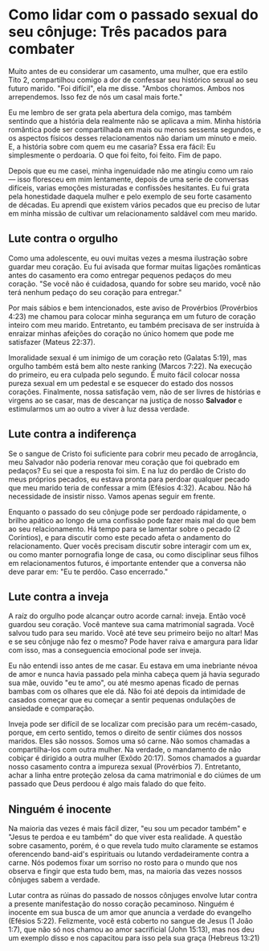 # Como lidar com o passado sexual do seu cônjuge: Três pacados para combater

Muito antes de eu considerar um casamento, uma mulher, que era estilo Tito 2, compartilhou comigo a dor de confessar seu histórico sexual ao seu futuro marido. "Foi difícil", ela me disse. "Ambos choramos. Ambos nos arrependemos. Isso fez de nós um casal mais forte."

Eu me lembro de ser grata pela abertura dela comigo, mas também sentindo que a história dela realmente não se aplicava a mim. Minha história romântica pode ser compartilhada em mais ou menos sessenta segundos, e os aspectos físicos desses relacionamentos não dariam um minuto e meio. E, a história sobre com quem eu me casaria? Essa era fácil: Eu simplesmente o perdoaria. O que foi feito, foi feito. Fim de papo.

Depois que eu me casei, minha ingenuidade não me atingiu como um raio — isso floresceu em mim lentamente, depois de uma serie de conversas difíceis, varias emoções misturadas e confissões hesitantes. Eu fui grata pela honestidade daquela mulher e pelo exemplo de seu forte casamento de décadas. Eu aprendi que existem vários pecados que eu preciso de lutar em minha missão de cultivar um relacionamento saldável com meu marido.

## Lute contra o orgulho

Como uma adolescente, eu ouvi muitas vezes a mesma ilustração sobre guardar meu coração. Eu fui avisada que formar muitas ligações românticas antes do casamento era como entregar pequenos pedaços do meu coração. "Se você não é cuidadosa, quando for sobre seu marido, você não terá nenhum pedaço do seu coração para entregar."

Por mais sábios e bem intencionados, este aviso de Provérbios (Provérbios 4:23) me chamou para colocar minha segurança em um futuro de coração inteiro com meu marido. Entretanto, eu também precisava de ser instruída à enraizar minhas afeições do coração no único homem que pode me satisfazer (Mateus 22:37).

Imoralidade sexual é um inimigo de um coração reto (Galatas 5:19), mas orgulho também está bem alto neste ranking (Marcos 7:22). Na execução do primeiro, eu era culpada pelo segundo. É muito fácil colocar nossa pureza sexual em um pedestal e se esquecer do estado dos nossos corações. Finalmente, nossa satisfação vem, não de ser livres de histórias e virgens ao se casar, mas de descançar na justiça de nosso **Salvador** e estimularmos um ao outro a viver à luz dessa verdade.

## Lute contra a indiferença

Se o sangue de Cristo foi suficiente para cobrir meu pecado de arrogância, meu Salvador não poderia renovar meu coração que foi quebrado em pedaços? Eu sei que a resposta foi sim. E na luz do perdão de Cristo do meus próprios pecados, eu estava pronta para perdoar qualquer pecado que meu marido teria de confessar a mim (Efésios 4:32). Acabou. Não há necessidade de insistir nisso. Vamos apenas seguir em frente.
    
Enquanto o passado do seu cônjuge pode ser perdoado rápidamente, o brilho apático ao longo de uma confissão pode fazer mais mal do que bem ao seu relacionamento. Há tempo para se lamentar sobre o pecado (2 Coríntios), e para discutir como este pecado afeta o andamento do relacionamento. Quer vocês precisam discutir sobre interagir com um ex, ou como manter pornografia longe de casa, ou como disciplinar seus filhos em relacionamentos futuros, é importante entender que a conversa não deve parar em: "Eu te perdôo. Caso encerrado."

## Lute contra a inveja

A raíz do orgulho pode alcançar outro acorde carnal: inveja. Então você guardou seu coração. Você manteve sua cama matrimonial sagrada. Você salvou tudo para seu marido. Você até teve seu primeiro beijo no altar! Mas e se seu cônjuge não fez o mesmo? Pode haver raiva e amargura para lidar com isso, mas a conseguencia emocional pode ser inveja.

Eu não entendi isso antes de me casar. Eu estava em uma inebriante névoa de amor e nunca havia passado pela minha cabeça quem já havia segurado sua mãe, ouvido "eu te amo", ou até mesmo apenas ficado de pernas bambas com os olhares que ele dá. Não foi até depois da intimidade de casados começar que eu começar a sentir pequenas ondulações de ansiedade e comparação.

Inveja pode ser difícil de se localizar com precisão para um recém-casado, porque, em certo sentido, temos o direito de sentir ciúmes dos nossos maridos. Eles são nossos. Somos uma só carne. Não somos chamadas a compartilha-los com outra mulher. Na verdade, o mandamento de não cobiçar é dirigido a outra mulher (Exôdo 20:17). Somos chamados a guardar nosso casamento contra a impureza sexual (Provérbios 7). Entretanto, achar a linha entre proteção zelosa da cama matrimonial e do ciúmes de um passado que Deus perdoou é algo mais falado do que feito.

## Ninguém é inocente

Na maioria das vezes é mais fácil dizer, "eu sou um pecador também" e "Jesus te perdoa e eu também" do que viver esta realidade. A questão sobre casamento, porém, é o que revela tudo muito claramente se estamos oferencendo band-aid's espirituais ou lutando verdadeiramente contra a carne. Nós podemos fixar um sorriso no rosto para o mundo que nos observa e fingir que esta tudo bem, mas, na maioria das vezes nossos cônjuges sabem a verdade.

Lutar contra as rúinas do passado de nossos cônjuges envolve lutar contra a presente manifestação do nosso coração pecaminoso. Ninguém é inocente em sua busca de um amor que anuncia a verdade do evangelho (Efésios 5:22). Felizmente, você está coberto no sangue de Jesus (1 João 1:7), que não só nos chamou ao amor sacrificial (John 15:13), mas nos deu um exemplo disso e nos capacitou para isso pela sua graça (Hebreus 13:21)
